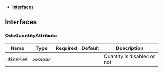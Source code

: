 * [**Interfaces**](#interfaces)

## Interfaces

### OdsQuantityAttribute
|Name | Type | Required | Default | Description|
|---|---|:---:|---|---|
|**`disabled`** | _boolean_ |  |  | Quantity is disabled or not|